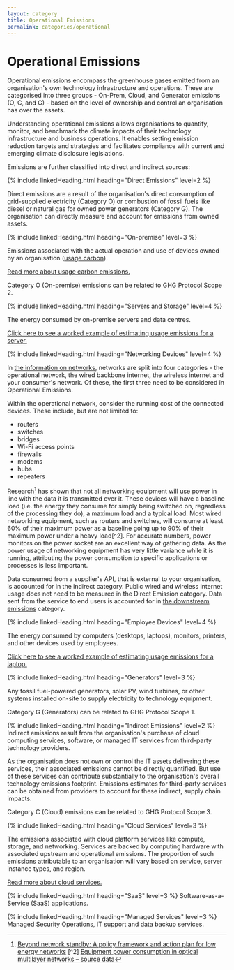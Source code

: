 ```yaml
---
layout: category
title: Operational Emissions
permalink: categories/operational
---
```


# Operational Emissions
Operational emissions encompass the greenhouse gases emitted from an organisation's own technology infrastructure and operations. These are categorised into three groups - On-Prem, Cloud, and Generator emissions (O, C, and G) - based on the level of ownership and control an organisation has over the assets.

Understanding operational emissions allows organisations to quantify, monitor, and benchmark the climate impacts of their technology infrastructure and business operations. It enables setting emission reduction targets and strategies and facilitates compliance with current and emerging climate disclosure legislations. 

Emissions are further classified into direct and indirect sources:

{% include linkedHeading.html heading="Direct Emissions" level=2 %}

Direct emissions are a result of the organisation's direct consumption of grid-supplied electricity (Category O) or combustion of fossil fuels like diesel or natural gas for owned power generators (Category G). The organisation can directly measure and account for emissions from owned assets.

{% include linkedHeading.html heading="On-premise" level=3 %}

Emissions associated with the actual operation and use of devices owned by an organisation ([usage carbon](/glossary#usage-carbon)).

[Read more about usage carbon emissions.](../information/lifecycle/usage)

Category O (On-premise) emissions can be related to GHG Protocol Scope 2.

{% include linkedHeading.html heading="Servers and Storage" level=4 %}

The energy consumed by on-premise servers and data centres.

[Click here to see a worked example of estimating usage emissions for a server.](../../information/lifecycle/example/server#usage-carbon-emissions)

{% include linkedHeading.html heading="Networking Devices" level=4 %}

In [the information on networks](/information/networks/networks), networks are split into four categories - the operational network, the wired backbone internet, the wireless internet and your consumer's network. Of these, the first three need to be considered in Operational Emissions.

Within the operational network, consider the running cost of the connected devices. These include, but are not limited to:
- routers
- switches
- bridges
- Wi-Fi access points
- firewalls
- modems
- hubs
- repeaters

Research[^1] has shown that not all networking equipment will use power in line with the data it is transmitted over it. These devices will have a baseline load (i.e. the energy they consume for simply being switched on, regardless of the processing they do), a maximum load and a typical load. Most wired networking equipment, such as routers and switches, will consume at least 60% of their maximum power as a baseline going up to 90% of their maximum power under a heavy load[^2]. For accurate numbers, power monitors on the power socket are an excellent way of gathering data. As the power usage of networking equipment has very little variance while it is running, attributing the power consumption to specific applications or processes is less important.

Data consumed from a supplier's API, that is external to your organisation, is accounted for in the indirect category. Public wired and wireless internet usage does not need to be measured in the Direct Emission category. Data sent from the service to end users is accounted for in [the downstream emissions](./downstream.md) category. 

[^1]: [Beyond network standby: A policy framework and action plan for low energy networks](https://nachhaltigwirtschaften.at/resources/iea_pdf/reports/iea_4e_network_standby_final_report.pdf) 
[^2] [Equipment power consumption in optical multilayer networks – source data](https://www.researchgate.net/publication/272819245_Equipment_power_consumption_in_optical_multilayer_networks_-_source_data)

{% include linkedHeading.html heading="Employee Devices" level=4 %}

The energy consumed by computers (desktops, laptops), monitors, printers, and other devices used by employees.

[Click here to see a worked example of estimating usage emissions for a laptop.](../../information/lifecycle/example/employee#usage-carbon-emissions)

{% include linkedHeading.html heading="Generators" level=3 %}

Any fossil fuel-powered generators, solar PV, wind turbines, or other systems installed on-site to supply electricity to technology equipment.

Category G (Generators) can be related to GHG Protocol Scope 1.

{% include linkedHeading.html heading="Indirect Emissions" level=2 %}
Indirect emissions result from the organisation's purchase of cloud computing services, software, or managed IT services from third-party technology providers.

As the organisation does not own or control the IT assets delivering these services, their associated emissions cannot be directly quantified. But use of these services can contribute substantially to the organisation's overall technology emissions footprint. Emissions estimates for third-party services can be obtained from providers to account for these indirect, supply chain impacts.

Category C (Cloud) emissions can be related to GHG Protocol Scope 3.

{% include linkedHeading.html heading="Cloud Services" level=3 %}

The emissions associated with cloud platform services like compute, storage, and networking. Services are backed by computing hardware with associated upstream and operational emissions. The proportion of such emissions attributable to an organisation will vary based on service, server instance types, and region. 

[Read more about cloud services.](../information/cloud)

{% include linkedHeading.html heading="SaaS" level=3 %}
Software-as-a-Service (SaaS) applications.

{% include linkedHeading.html heading="Managed Services" level=3 %}
Managed Security Operations, IT support and data backup services.